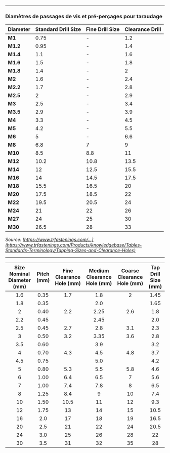 ***

### Diamètres de passages de vis et pré-perçages pour taraudage

| Diameter 	| Standard Drill Size 	| Fine Drill Size 	| Clearance Drill 	|
|----------	|---------------------	|-----------------	|-----------------	|
| **M1**   	| 0.75                	| -               	| 1.2             	|
| **M1.2** 	| 0.95                	| -               	| 1.4             	|
| **M1.4** 	| 1.1                 	| -               	| 1.6             	|
| **M1.6** 	| 1.5                 	| -               	| 1.8             	|
| **M1.8** 	| 1.4                 	| -               	| 2               	|
| **M2**   	| 1.6                 	| -               	| 2.4             	|
| **M2.2** 	| 1.7                 	| -               	| 2.8             	|
| **M2.5** 	| 2                   	| -               	| 2.9             	|
| **M3**   	| 2.5                 	| -               	| 3.4             	|
| **M3.5** 	| 2.9                 	| -               	| 3.9             	|
| **M4**   	| 3.3                 	| -               	| 4.5             	|
| **M5**   	| 4.2                 	| -               	| 5.5             	|
| **M6**   	| 5                   	| -               	| 6.6             	|
| **M8**   	| 6.8                 	| 7               	| 9               	|
| **M10**  	| 8.5                 	| 8.8             	| 11              	|
| **M12**  	| 10.2                	| 10.8            	| 13.5            	|
| **M14**  	| 12                  	| 12.5            	| 15.5            	|
| **M16**  	| 14                  	| 14.5            	| 17.5            	|
| **M18**  	| 15.5                	| 16.5            	| 20              	|
| **M20**  	| 17.5                	| 18.5            	| 22              	|
| **M22**  	| 19.5                	| 20.5            	| 24              	|
| **M24**  	| 21                  	| 22              	| 26              	|
| **M27**  	| 24                  	| 25              	| 30              	|
| **M30**  	| 26.5                	| 28              	| 33              	|

*Source: [https://www.trfastenings.com/...](https://www.trfastenings.com/Products/knowledgebase/Tables-Standards-Terminology/Tapping-Sizes-and-Clearance-Holes)*

***

| Size Nominal Diameter (mm) 	| Pitch (mm) 	| Fine Clearance Hole (mm) 	| Medium Clearance Hole (mm) 	| Coarse Clearance Hole (mm) 	| Tap Drill Size (mm) 	|
|:--------------------------:	|:----------:	|:------------------------:	|:--------------------------:	|:--------------------------:	|:-------------------:	|
|             1.6            	|    0.35    	|            1.7           	|             1.8            	|              2             	|         1.45        	|
|             1.8            	|    0.35    	|                          	|             2.0            	|                            	|         1.65        	|
|              2             	|    0.40    	|            2.2           	|            2.25            	|             2.6            	|         1.8         	|
|             2.2            	|    0.45    	|                          	|            2.45            	|                            	|         2.0         	|
|             2.5            	|    0.45    	|            2.7           	|             2.8            	|             3.1            	|         2.3         	|
|              3             	|    0.50    	|            3.2           	|            3.35            	|             3.6            	|         2.8         	|
|             3.5            	|    0.60    	|                          	|             3.9            	|                            	|         3.2         	|
|              4             	|    0.70    	|            4.3           	|             4.5            	|             4.8            	|         3.7         	|
|             4.5            	|    0.75    	|                          	|             5.0            	|                            	|         4.2         	|
|              5             	|    0.80    	|            5.3           	|             5.5            	|             5.8            	|         4.6         	|
|              6             	|    1.00    	|            6.4           	|             6.5            	|              7             	|         5.6         	|
|              7             	|    1.00    	|            7.4           	|             7.8            	|              8             	|         6.5         	|
|              8             	|    1.25    	|            8.4           	|              9             	|             10             	|         7.4         	|
|             10             	|    1.50    	|           10.5           	|             11             	|             12             	|         9.3         	|
|             12             	|    1.75    	|            13            	|             14             	|             15             	|         10.5        	|
|             16             	|     2.0    	|            17            	|             18             	|             19             	|         16.5        	|
|             20             	|     2.5    	|            21            	|             22             	|             24             	|         20.5        	|
|             24             	|     3.0    	|            25            	|             26             	|             28             	|          22         	|
|             30             	|     3.5    	|            31            	|             32             	|             35             	|          28         	|
